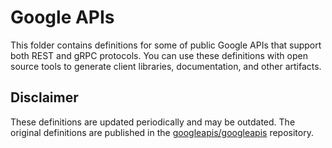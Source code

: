 # Google APIs

This folder contains definitions for some of public Google APIs that support both REST and gRPC protocols. You can use these definitions with open source tools to generate client libraries, documentation, and other artifacts.

## Disclaimer

These definitions are updated periodically and may be outdated. The original definitions are published in the [googleapis/googleapis](https://github.com/googleapis/googleapis/tree/master/google) repository.
